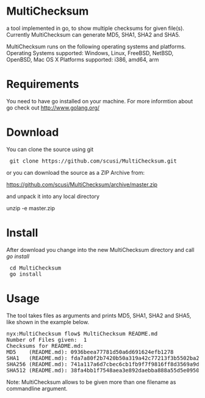 MultiChecksum
=============

a tool implemented in go, to show multiple checksums for given file(s).
Currently MultiChecksum can generate MD5, SHA1, SHA2 and SHA5.

MultiChecksum runs on the following operating systems and platforms.
Operating Systems supported: Windows, Linux, FreeBSD, NetBSD, OpenBSD, Mac OS X
Platforms supported: i386, amd64, arm 

Requirements
============

You need to have go installed on your machine. For more informtion about go check out http://www.golang.org/

Download
========

You can clone the source using git
<pre>
 git clone https://github.com/scusi/MultiChecksum.git
</pre>

or you can download the source as a ZIP Archive from:

 https://github.com/scusi/MultiChecksum/archive/master.zip

and unpack it into any local directory

 unzip -e master.zip

Install
=======

After download you change into the new MultiChecksum directory and call _go install_

<pre>
 cd MultiChecksum
 go install
</pre>
Usage
=====

The tool takes files as arguments and prints MD5, SHA1, SHA2 and SHA5, like shown in the example below.

<pre>
nyx:MultiChecksum flow$ MultiChecksum README.md 
Number of Files given:  1
Checksums for README.md:
MD5    (README.md): 0936beea77781d50a6d691624efb1278
SHA1   (README.md): fda7a80f2b7420b50a319a42c77213f3b5502ba2
SHA256 (README.md): 741a117a6d7cbec6cb1fb9f7f9816ff8d3569a9de7a81cab24dd73f4a4e52cb9
SHA512 (README.md): 38fa4bb1f7548aea3e892daebba888a55d5e0950f29ee92c80b6f222551ad150865a29e55490b894258f1f713d57e12d93f04eb17ef3a784560d6fea78e4da1f
</pre>

Note: MultiChecksum allows to be given more than one filename as commandline argument.
